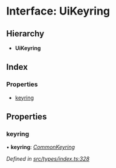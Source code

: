 # Interface: UiKeyring

## Hierarchy

* **UiKeyring**

## Index

### Properties

* [keyring](_src_types_index_.uikeyring.md#keyring)

## Properties

###  keyring

• **keyring**: *[CommonKeyring](../modules/_src_types_index_.md#commonkeyring)*

*Defined in [src/types/index.ts:328](https://github.com/PolymathNetwork/polymesh-sdk/blob/2aa4a44/src/types/index.ts#L328)*
